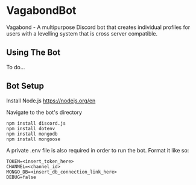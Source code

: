 # VagabondBot
Vagabond - A multipurpose Discord bot that creates individual profiles for users with a levelling system that is cross server compatible.

## Using The Bot
To do...

## Bot Setup

Install Node.js
https://nodejs.org/en

Navigate to the bot's directory
```
npm install discord.js
npm install dotenv
npm install mongodb
npm install mongoose
```

A private .env file is also required in order to run the bot.
Format it like so:
```env
TOKEN=<insert_token_here>
CHANNEL=<channel_id>
MONGO_DB=<insert_db_connection_link_here>
DEBUG=false
```


